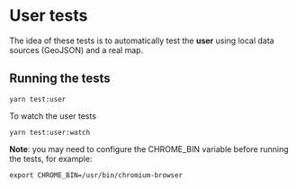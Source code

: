 # User tests

The idea of these tests is to automatically test the **user** using local data sources (GeoJSON) and a real map.

## Running the tests

```
yarn test:user
```

To watch the user tests

```
yarn test:user:watch
```


**Note**: you may need to configure the CHROME_BIN variable before running the tests, for example:

```
export CHROME_BIN=/usr/bin/chromium-browser
```
